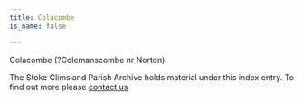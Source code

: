 ```yaml
---
title: Colacombe
is_name: false

---
```


Colacombe (?Colemanscombe nr Norton)


The Stoke Climsland Parish Archive holds material under this index entry. To find out more please [contact us](/contact/)
